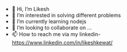 - 👋 Hi, I’m Likesh
- 👀 I’m interested in solving different problems
- 🌱 I’m currently learning nodejs
- 💞️ I’m looking to collaborate on ...
- 📫 How to reach me via my linkedin-https://www.linkedin.com/in/likeshkewat/

<!---
likesh-123/likesh-123 is a ✨ special ✨ repository because its `README.md` (this file) appears on your GitHub profile.
You can click the Preview link to take a look at your changes.
--->

